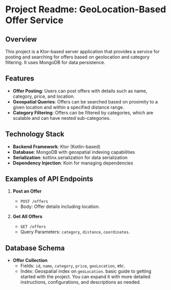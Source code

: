 # Project Readme: GeoLocation-Based Offer Service

## Overview

This project is a Ktor-based server application that provides a service for posting and searching for offers based on geolocation and category filtering. It uses MongoDB for data persistence.

## Features

- **Offer Posting**: Users can post offers with details such as name, category, price, and location.
- **Geospatial Queries**: Offers can be searched based on proximity to a given location and within a specified distance range.
- **Category Filtering**: Offers can be filtered by categories, which are scalable and can have nested sub-categories.

## Technology Stack

- **Backend Framework**: Ktor (Kotlin-based)
- **Database**: MongoDB with geospatial indexing capabilities
- **Serialization**: kotlinx.serialization for data serialization
- **Dependency Injection**: Koin for managing dependencies


## Examples of API Endpoints

1. **Post an Offer**
    - `POST /offers`
    - Body: Offer details including location.

2. **Get All Offers**
    - `GET /offers`
    - Query Parameters: `category`, `distance`, `coordinates`.

## Database Schema

- **Offer Collection**
    - Fields: `id`, `name`, `category`, `price`, `geoLocation`, etc.
    - Index: Geospatial index on `geoLocation`.
 basic guide to getting started with the project. You can expand it with more detailed instructions, configurations, and descriptions as needed.